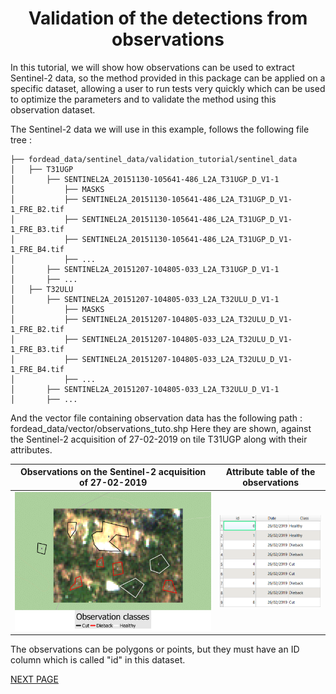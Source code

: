# <div align="center"> Validation of the detections from observations </div>

In this tutorial, we will show how observations can be used to extract Sentinel-2 data, so the method provided in this package can be applied on a specific dataset, allowing a user to run tests very quickly which can be used to optimize the parameters and to validate the method using this observation dataset.

The Sentinel-2 data we will use in this example, follows the following file tree :

```
├── fordead_data/sentinel_data/validation_tutorial/sentinel_data
│   ├── T31UGP
│       ├── SENTINEL2A_20151130-105641-486_L2A_T31UGP_D_V1-1
│           ├── MASKS
│           ├── SENTINEL2A_20151130-105641-486_L2A_T31UGP_D_V1-1_FRE_B2.tif
│           ├── SENTINEL2A_20151130-105641-486_L2A_T31UGP_D_V1-1_FRE_B3.tif
│           ├── SENTINEL2A_20151130-105641-486_L2A_T31UGP_D_V1-1_FRE_B4.tif
│           ├── ...
│       ├── SENTINEL2A_20151207-104805-033_L2A_T31UGP_D_V1-1
│       ├── ...
│   ├── T32ULU
│       ├── SENTINEL2A_20151207-104805-033_L2A_T32ULU_D_V1-1
│           ├── MASKS
│           ├── SENTINEL2A_20151207-104805-033_L2A_T32ULU_D_V1-1_FRE_B2.tif
│           ├── SENTINEL2A_20151207-104805-033_L2A_T32ULU_D_V1-1_FRE_B3.tif
│           ├── SENTINEL2A_20151207-104805-033_L2A_T32ULU_D_V1-1_FRE_B4.tif
│           ├── ...
│       ├── SENTINEL2A_20151207-104805-033_L2A_T32ULU_D_V1-1
│       ├── ...
```
And the vector file containing observation data has the following path : fordead_data/vector/observations_tuto.shp
Here they are shown, against the Sentinel-2 acquisition of 27-02-2019 on tile T31UGP along with their attributes.

Observations on the Sentinel-2 acquisition of 27-02-2019   |  Attribute table of the observations
:-------------------------:|:-------------------------:
![observations](Figures/observations.png "observations")  |  ![observation_dataframe](Figures/observation_dataframe.png "observation_dataframe")

The observations can be polygons or points, but they must have an ID column which is called "id" in this dataset.

[NEXT PAGE](https://fordead.gitlab.io/fordead_package/docs/Tutorials/Validation/01_preprocessing_observations)

